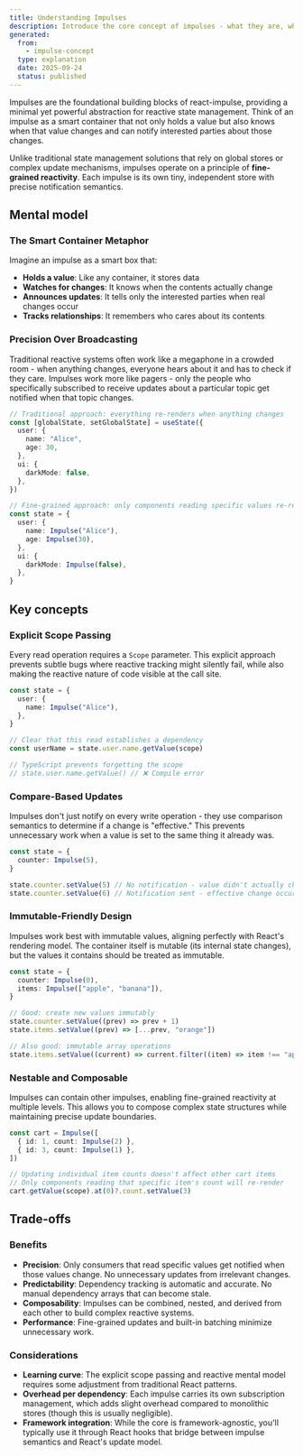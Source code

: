 ```yaml
---
title: Understanding Impulses
description: Introduce the core concept of impulses - what they are, why they exist, and how they work
generated:
  from:
    - impulse-concept
  type: explanation
  date: 2025-09-24
  status: published
---
```


Impulses are the foundational building blocks of react-impulse, providing a minimal yet powerful abstraction for reactive state management. Think of an impulse as a smart container that not only holds a value but also knows when that value changes and can notify interested parties about those changes.

Unlike traditional state management solutions that rely on global stores or complex update mechanisms, impulses operate on a principle of **fine-grained reactivity**. Each impulse is its own tiny, independent store with precise notification semantics.

## Mental model

### The Smart Container Metaphor

Imagine an impulse as a smart box that:

- **Holds a value**: Like any container, it stores data
- **Watches for changes**: It knows when the contents actually change
- **Announces updates**: It tells only the interested parties when real changes occur
- **Tracks relationships**: It remembers who cares about its contents

### Precision Over Broadcasting

Traditional reactive systems often work like a megaphone in a crowded room - when anything changes, everyone hears about it and has to check if they care. Impulses work more like pagers - only the people who specifically subscribed to receive updates about a particular topic get notified when that topic changes.

```typescript
// Traditional approach: everything re-renders when anything changes
const [globalState, setGlobalState] = useState({
  user: {
    name: "Alice",
    age: 30,
  },
  ui: {
    darkMode: false,
  },
})

// Fine-grained approach: only components reading specific values re-render
const state = {
  user: {
    name: Impulse("Alice"),
    age: Impulse(30),
  },
  ui: {
    darkMode: Impulse(false),
  },
}
```

## Key concepts

### Explicit Scope Passing

Every read operation requires a `Scope` parameter. This explicit approach prevents subtle bugs where reactive tracking might silently fail, while also making the reactive nature of code visible at the call site.

```typescript
const state = {
  user: {
    name: Impulse("Alice"),
  },
}

// Clear that this read establishes a dependency
const userName = state.user.name.getValue(scope)

// TypeScript prevents forgetting the scope
// state.user.name.getValue() // ❌ Compile error
```

### Compare-Based Updates

Impulses don't just notify on every write operation - they use comparison semantics to determine if a change is "effective." This prevents unnecessary work when a value is set to the same thing it already was.

```typescript
const state = {
  counter: Impulse(5),
}

state.counter.setValue(5) // No notification - value didn't actually change
state.counter.setValue(6) // Notification sent - effective change occurred
```

### Immutable-Friendly Design

Impulses work best with immutable values, aligning perfectly with React's rendering model. The container itself is mutable (its internal state changes), but the values it contains should be treated as immutable.

```typescript
const state = {
  counter: Impulse(0),
  items: Impulse(["apple", "banana"]),
}

// Good: create new values immutably
state.counter.setValue((prev) => prev + 1)
state.items.setValue((prev) => [...prev, "orange"])

// Also good: immutable array operations
state.items.setValue((current) => current.filter((item) => item !== "apple"))
```

### Nestable and Composable

Impulses can contain other impulses, enabling fine-grained reactivity at multiple levels. This allows you to compose complex state structures while maintaining precise update boundaries.

```typescript
const cart = Impulse([
  { id: 1, count: Impulse(2) },
  { id: 3, count: Impulse(1) },
])

// Updating individual item counts doesn't affect other cart items
// Only components reading that specific item's count will re-render
cart.getValue(scope).at(0)?.count.setValue(3)
```

## Trade-offs

### Benefits

- **Precision**: Only consumers that read specific values get notified when those values change. No unnecessary updates from irrelevant changes.
- **Predictability**: Dependency tracking is automatic and accurate. No manual dependency arrays that can become stale.
- **Composability**: Impulses can be combined, nested, and derived from each other to build complex reactive systems.
- **Performance**: Fine-grained updates and built-in batching minimize unnecessary work.

### Considerations

- **Learning curve**: The explicit scope passing and reactive mental model requires some adjustment from traditional React patterns.
- **Overhead per dependency**: Each impulse carries its own subscription management, which adds slight overhead compared to monolithic stores (though this is usually negligible).
- **Framework integration**: While the core is framework-agnostic, you'll typically use it through React hooks that bridge between impulse semantics and React's update model.
